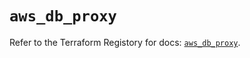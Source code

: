 # `aws_db_proxy`

Refer to the Terraform Registory for docs: [`aws_db_proxy`](https://registry.terraform.io/providers/hashicorp/aws/5.11.0/docs/resources/db_proxy).
